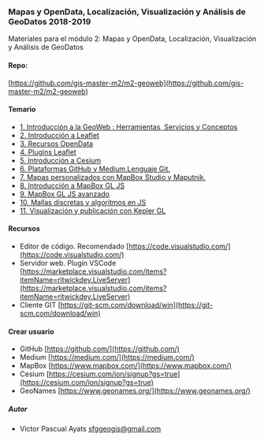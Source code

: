 ### Mapas y OpenData, Localización, Visualización y Análisis de GeoDatos 2018-2019

Materiales para el módulo 2: Mapas y OpenData, Localización, Visualización y Análisis de GeoDatos

#### Repo:
[https://github.com/gis-master-m2/m2-geoweb](https://github.com/gis-master-m2/m2-geoweb)

#### Temario

* [1. Introducción a la GeoWeb : Herramientas, Servicios y Conceptos](1_introduccion_a_las_tecnologias_geoweb)
* [2. Introducción a Leaflet](2_introduccion_a_leaflet)
* [3. Recursos OpenData](3_recursos_open_data)
* [4. Plugins Leaflet](4_plugins_leaflet)
* [5. Introducción a Cesium](5_introduccion_a_cesium)
* [6. Plataformas GitHub y Medium.Lenguaje Git.](6_taller_github)
* [7. Mapas personalizados con MapBox Studio y Maputnik.](7_introduccion_a_vector_tiles)
* [8. Introducción a MapBox GL JS](8_introduccion_a_mapbox)
* [9. MapBox GL JS avanzado](7_introduccion_a_mapbox)
* [10. Mallas discretas y algoritmos en JS](7_introduccion_a_mapbox)
* [11. Visualización y publicación con Kepler GL](8_visualizacion_con_kepler_gl)



#### Recursos

* Editor de código. Recomendado [https://code.visualstudio.com/](https://code.visualstudio.com/)
* Servidor web. Plugin VSCode [https://marketplace.visualstudio.com/items?itemName=ritwickdey.LiveServer](https://marketplace.visualstudio.com/items?itemName=ritwickdey.LiveServer)
* Cliente GIT [https://git-scm.com/download/win](https://git-scm.com/download/win)

#### Crear usuario

* GitHub [https://github.com/](https://github.com/)
* Medium [https://medium.com/](https://medium.com/)
* MapBox [https://www.mapbox.com/](https://www.mapbox.com/)
* Cesium  [https://cesium.com/ion/signup?gs=true](https://cesium.com/ion/signup?gs=true)
* GeoNames [https://www.geonames.org/](https://www.geonames.org/)


##### Autor
* Victor Pascual Ayats sfggeogis@gmail.com